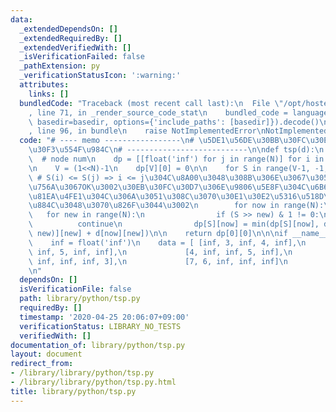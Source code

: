 ```yaml
---
data:
  _extendedDependsOn: []
  _extendedRequiredBy: []
  _extendedVerifiedWith: []
  _isVerificationFailed: false
  _pathExtension: py
  _verificationStatusIcon: ':warning:'
  attributes:
    links: []
  bundledCode: "Traceback (most recent call last):\n  File \"/opt/hostedtoolcache/Python/3.9.6/x64/lib/python3.9/site-packages/onlinejudge_verify/documentation/build.py\"\
    , line 71, in _render_source_code_stat\n    bundled_code = language.bundle(stat.path,\
    \ basedir=basedir, options={'include_paths': [basedir]}).decode()\n  File \"/opt/hostedtoolcache/Python/3.9.6/x64/lib/python3.9/site-packages/onlinejudge_verify/languages/python.py\"\
    , line 96, in bundle\n    raise NotImplementedError\nNotImplementedError\n"
  code: "# ---- memo -----------------\n# \u5DE1\u56DE\u30BB\u30FC\u30EB\u30B9\u30DE\
    \u30F3\u554F\u984C\n# ---------------------------\n\ndef tsp(d):\n    N = len(d)\
    \  # node num\n    dp = [[float('inf') for j in range(N)] for i in range(2**N)]\n\
    \n    V = (1<<N)-1\n    dp[V][0] = 0\n\n    for S in range(V-1, -1, -1):\n   \
    \ # S(i) <= S(j) => i <= j\u304C\u8A00\u3048\u308B\u306E\u3067\u3053\u306E\u9806\
    \u756A\u3067OK\u3002\u30EB\u30FC\u30D7\u306E\u9806\u5E8F\u304C\u6B63\u3057\u3044\
    \u81EA\u4FE1\u304C\u306A\u3051\u308C\u3070\u30E1\u30E2\u5316\u518D\u5E30\u3067\
    \u884C\u3048\u3070\u826F\u3044\u3002\n        for now in range(N):\n         \
    \   for new in range(N):\n                if (S >> new) & 1 != 0:\n          \
    \          continue\n                dp[S][now] = min(dp[S][now], dp[S + (1 <<\
    \ new)][new] + d[now][new])\n\n    return dp[0][0]\n\n\nif __name__ == '__main__':\n\
    \    inf = float('inf')\n    data = [ [inf, 3, inf, 4, inf],\n             [inf,\
    \ inf, 5, inf, inf],\n             [4, inf, inf, 5, inf],\n             [inf,\
    \ inf, inf, inf, 3],\n             [7, 6, inf, inf, inf]\n           ]\n    print(tsp(data))\n\
    \n"
  dependsOn: []
  isVerificationFile: false
  path: library/python/tsp.py
  requiredBy: []
  timestamp: '2020-04-25 20:06:07+09:00'
  verificationStatus: LIBRARY_NO_TESTS
  verifiedWith: []
documentation_of: library/python/tsp.py
layout: document
redirect_from:
- /library/library/python/tsp.py
- /library/library/python/tsp.py.html
title: library/python/tsp.py
---
```

